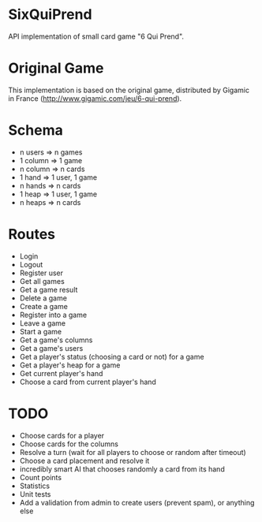 # SixQuiPrend
API implementation of small card game "6 Qui Prend".

# Original Game
This implementation is based on the original game, distributed by Gigamic in
France (http://www.gigamic.com/jeu/6-qui-prend).

# Schema
* n users => n games
* 1 column => 1 game
* n column => n cards
* 1 hand => 1 user, 1 game
* n hands => n cards
* 1 heap => 1 user, 1 game
* n heaps => n cards

# Routes
* Login
* Logout
* Register user
* Get all games
* Get a game result
* Delete a game
* Create a game
* Register into a game
* Leave a game
* Start a game
* Get a game's columns
* Get a game's users
* Get a player's status (choosing a card or not) for a game
* Get a player's heap for a game
* Get current player's hand
* Choose a card from current player's hand

# TODO
* Choose cards for a player
* Choose cards for the columns
* Resolve a turn (wait for all players to choose or random after timeout)
* Choose a card placement and resolve it
* incredibly smart AI that chooses randomly a card from its hand
* Count points
* Statistics
* Unit tests
* Add a validation from admin to create users (prevent spam), or anything else

